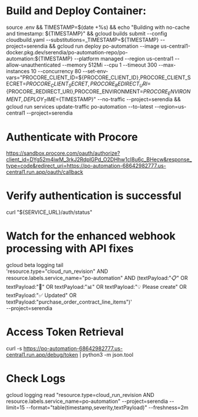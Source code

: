 # Build and Deploy Container:

source .env && TIMESTAMP=$(date +%s) && echo "Building with no-cache and timestamp: ${TIMESTAMP}" && gcloud builds submit --config cloudbuild.yaml --substitutions=_TIMESTAMP=${TIMESTAMP} --project=serendia && gcloud run deploy po-automation   --image us-central1-docker.pkg.dev/serendia/po-automation-repo/po-automation:${TIMESTAMP}   --platform managed   --region us-central1   --allow-unauthenticated   --memory 512Mi   --cpu 1   --timeout 300   --max-instances 10   --concurrency 80   --set-env-vars="PROCORE_CLIENT_ID=${PROCORE_CLIENT_ID},PROCORE_CLIENT_SECRET=${PROCORE_CLIENT_SECRET},PROCORE_REDIRECT_URI=${PROCORE_REDIRECT_URI},PROCORE_ENVIRONMENT=${PROCORE_ENVIRONMENT},DEPLOY_TIME=${TIMESTAMP}"   --no-traffic   --project=serendia && gcloud run services update-traffic po-automation   --to-latest   --region=us-central1   --project=serendia

# Authenticate with Procore

https://sandbox.procore.com/oauth/authorize?client_id=DYg52m4iwM_3rkJ2RdplGPd_O2DHhw1cI8u6c_BHecw&response_type=code&redirect_uri=https://po-automation-68642982777.us-central1.run.app/oauth/callback

# Verify authentication is successful
curl "${SERVICE_URL}/auth/status"

# Watch for the enhanced webhook processing with API fixes
gcloud beta logging tail \
  'resource.type="cloud_run_revision" AND resource.labels.service_name="po-automation" AND (textPayload:"📋" OR textPayload:"🧠" OR textPayload:"📊" OR textPayload:"💡 Please create" OR textPayload:"✅ Updated" OR textPayload:"purchase_order_contract_line_items")' \
  --project=serendia

# Access Token Retrieval

curl -s https://po-automation-68642982777.us-central1.run.app/debug/token | python3 -m json.tool

# Check Logs
gcloud logging read "resource.type=cloud_run_revision AND resource.labels.service_name=po-automation" --project=serendia --limit=15 --format="table(timestamp,severity,textPayload)" --freshness=2m
